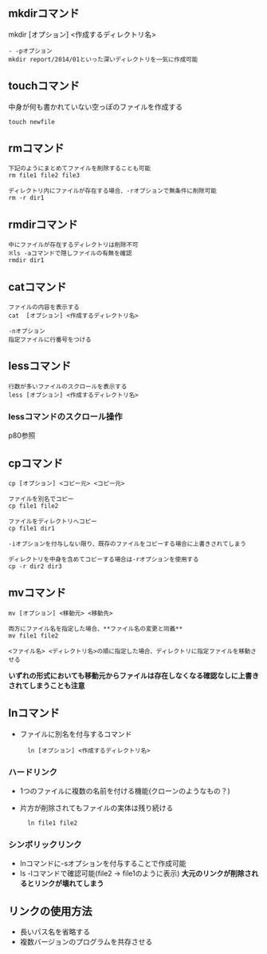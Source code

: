 ## mkdirコマンド
mkdir [オプション] <作成するディレクトリ名>

    - -pオプション
    mkdir report/2014/01といった深いディレクトリを一気に作成可能

## touchコマンド
中身が何も書かれていない空っぽのファイルを作成する

    touch newfile

## rmコマンド
    下記のようにまとめてファイルを削除することも可能
    rm file1 file2 file3
    
    ディレクトリ内にファイルが存在する場合、-rオプションで無条件に削除可能
    rm -r dir1

## rmdirコマンド

    中にファイルが存在するディレクトリは削除不可
    ※ls -aコマンドで隠しファイルの有無を確認
    rmdir dir1

## catコマンド
    ファイルの内容を表示する
    cat  [オプション] <作成するディレクトリ名>

    -nオプション
    指定ファイルに行番号をつける

## lessコマンド
    行数が多いファイルのスクロールを表示する
    less [オプション] <作成するディレクトリ名>

### lessコマンドのスクロール操作
p80参照

## cpコマンド
    cp [オプション] <コピー元> <コピー元>
    
    ファイルを別名でコピー
    cp file1 file2
    
    ファイルをディレクトリへコピー
    cp file1 dir1
    
    -iオプションを付与しない限り、既存のファイルをコピーする場合に上書きされてしまう
    
    ディレクトリを中身を含めてコピーする場合は-rオプションを使用する
    cp -r dir2 dir3

## mvコマンド
    mv [オプション] <移動元> <移動先>
    
    両方にファイル名を指定した場合、**ファイル名の変更と同義**
    mv file1 file2
    
    <ファイル名> <ディレクトリ名>の順に指定した場合、ディレクトリに指定ファイルを移動させる

**いずれの形式においても移動元からファイルは存在しなくなる確認なしに上書きされてしまうことも注意**

## lnコマンド
- ファイルに別名を付与するコマンド

        ln [オプション] <作成するディレクトリ名>

### ハードリンク
- 1つのファイルに複数の名前を付ける機能(クローンのようなもの？)
- 片方が削除されてもファイルの実体は残り続ける

        ln file1 file2

### シンボリックリンク
- lnコマンドに-sオプションを付与することで作成可能
- ls -lコマンドで確認可能(file2 -> file1のように表示)
**大元のリンクが削除されるとリンクが壊れてしまう**

## リンクの使用方法
- 長いパス名を省略する
- 複数バージョンのプログラムを共存させる
